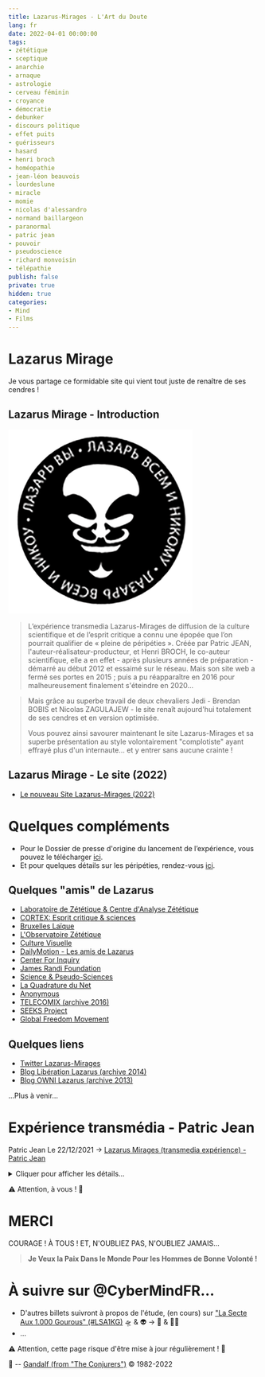 ```yaml
---
title: Lazarus-Mirages - L'Art du Doute
lang: fr
date: 2022-04-01 00:00:00
tags: 
- zététique
- sceptique
- anarchie
- arnaque
- astrologie
- cerveau féminin
- croyance
- démocratie
- debunker
- discours politique
- effet puits
- guérisseurs
- hasard
- henri broch
- homéopathie
- jean-léon beauvois
- lourdeslune
- miracle
- momie
- nicolas d'alessandro
- normand baillargeon
- paranormal
- patric jean
- pouvoir
- pseudoscience
- richard monvoisin
- télépathie
publish: false
private: true
hidden: true
categories: 
- Mind
- Films
---
```


# Lazarus Mirage #

Je vous partage ce formidable site qui vient tout juste de renaître de ses cendres !

## Lazarus Mirage - Introduction ##

[<img src="/uploads/images/Lazarus/Lazarus_logo_CONTRIB.png" width="370px" heigth="370px">](https://www.lazarus-mirages.fr/)

> L’expérience transmedia Lazarus-Mirages de diffusion de la culture scientifique et de l’esprit critique a connu une épopée que l’on pourrait qualifier de « pleine de péripéties ». Créée par Patric JEAN, l'auteur-réalisateur-producteur, et Henri BROCH, le co-auteur scientifique, elle a en effet - après plusieurs années de préparation - démarré au début 2012 et essaimé sur le réseau. Mais son site web a fermé ses portes en 2015 ; puis a pu réapparaître en 2016 pour malheureusement finalement s'éteindre en 2020…
<!-- more -->
>
> Mais grâce au superbe travail de deux chevaliers Jedi - Brendan BOBIS et Nicolas ZAGULAJEW - le site renaît aujourd'hui totalement de ses cendres et en version optimisée.
>
> Vous pouvez ainsi savourer maintenant le site Lazarus-Mirages et sa superbe présentation au style volontairement "complotiste" ayant effrayé plus d'un internaute... et y entrer sans aucune crainte !

## Lazarus Mirage - Le site (2022) ##

- [Le nouveau Site Lazarus-Mirages (2022)](https://www.lazarus-mirages.fr/)

# Quelques compléments #

- Pour le Dossier de presse d'origine du lancement de l’expérience, vous pouvez le télécharger [ici](https://www.lazarus-mirages.com/assets/pdf/dossier-presse-lazarus.pdf).
- Et pour quelques détails sur les péripéties, rendez-vous [ici](http://sites.unice.fr/site/broch/Lazarus-Mirages/Lazarus.html). 

## Quelques "amis" de Lazarus ##

- [Laboratoire de Zététique  &  Centre d'Analyse Zététique](http://www.unice.fr/zetetique)
- [CORTEX: Esprit critique & sciences](https://cortecs.org/)
- [Bruxelles Laïque](http://www.bxllaique.be/)
- [L'Observatoire Zététique](http://zetetique.fr/)
- [Culture Visuelle](http://culturevisuelle.org/)
- [DailyMotion - Les amis de Lazarus](https://www.dailymotion.com/lazarusmirages)
- [Center For Inquiry](https://centerforinquiry.org/)
- [James Randi Foundation](https://web.randi.org/)
- [Science & Pseudo-Sciences](https://www.pseudo-sciences.org/)
- [La Quadrature du Net](https://www.laquadrature.net/)
- [Anonymous](https://whyweprotest.net/)
- [TELECOMIX (archive 2016)](http://web.archive.org/web/20160303224838/http://telecomix.org/)
- [SEEKS Project](https://beniz.github.io/seeks)
- [Global Freedom Movement](https://globalfree.wordpress.com/)

## Quelques liens ##

- [Twitter Lazarus-Mirages](https://twitter.com/Lazarus_mirages)
- [Blog Libération Lazarus (archive 2014)](https://web.archive.org/web/20140406222321/http://lazarus.blogs.liberation.fr/)
- [Blog OWNI Lazarus (archive 2013)](https://web.archive.org/web/20130911204840/http://lazarus.owni.fr/)

...Plus à venir...

# Expérience transmédia - Patric Jean #

Patric Jean Le 22/12/2021 -> [Lazarus Mirages (transmedia expérience) - Patric Jean](https://patricjean.com/2021/12/22/lazarus-mirage/)
<details>
  <summary>Cliquer pour afficher les détails…</summary>

> Lazarus Mirage est une gigantesque expérience transmédia écrite, produite et réalisée par Patric Jean en 2011. Avec Henri Broch pour conseiller scientifique.
>
> **Phénomènes paranormaux, miracles, superstitions, pseudosciences, manipulations médiatiques, politiques et commerciales pullulent.**
>
> **Nous avons tous notre part d’irrationnel. Et nous sommes tous victimes de nos croyances.**
>
> Lazarus-Mirages était un site web mais aussi deux films documentaires de 52 minutes diffusés en télévision, une dizaine d’applications interactives, le pilote d’une émission hebdomadaire, un jeu en ligne, des entretiens avec des scientifiques, des incursions dans le monde réel, un blog, des débats sur les réseaux sociaux et une série de vidéos.
>
> Un ensemble de vecteurs au service d’un projet : le scepticisme.
>
> Lazarus, mystérieux personnage masqué et anonyme entraine le public à voir au-delà des croyances, des stéréotypes, des discours religieux, politiques ou économiques consensuels. La zététique…

[Lire la suite sur le site de Patric Jean (et accéder aux contenu)...](https://patricjean.com/2021/12/22/lazarus-mirage/)

</details>

⚠️ Attention, à vous ! 👀

# MERCI

COURAGE !
À TOUS !
ET, N'OUBLIEZ PAS, N'OUBLIEZ JAMAIS…

> **Je Veux la Paix Dans le Monde Pour les Hommes de Bonne Volonté !**

# À suivre sur @CyberMindFR… #

- D'autres billets suivront à propos de l'étude, (en cours) sur ["La Secte Aux 1.000 Gourous" (#LSA1KG)](https://cybermind.fr/tags/LSA1KG/) 🛸 & 👽 -> 🦄 & 🧚‍♀️
- …

⚠️ Attention, cette page risque d'être mise à jour régulièrement ! 👀

🧙 -- [Gandalf (from "The Conjurers")](mailto:Gandalf@Gk2.NET?subject=The%20Conjurers%20%3F) ©️ 1982-2022